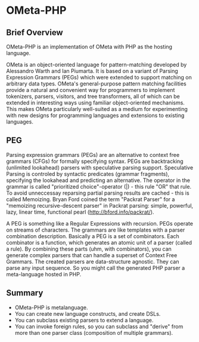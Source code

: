 OMeta-PHP
=========

Brief Overview
--------------

OMeta-PHP is an implementation of OMeta with PHP as the hosting language.

OMeta is an object-oriented language for pattern-matching developed by Alessandro Warth and Ian Piumarta.
It is based on a variant of Parsing Expression Grammars (PEGs) which were extended to support matching on
arbitrary data types. OMeta's general-purpose pattern matching facilities provide a natural and convenient
way for programmers to implement tokenizers, parsers, visitors, and tree transformers, all of which can be
extended in interesting ways using familiar object-oriented mechanisms.
This makes OMeta particularly well-suited as a medium for experimenting with new designs
for programming languages and extensions to existing languages.

PEG
---

Parsing expression grammars (PEGs) are an alternative to context free grammars (CFGs) for formally
specifying syntax. PEGs are backtracking (unlimited lookahead) parsers with speculative parsing support.
Speculative Parsing is controled by syntactic predicates (grammar fragments),
specifying the lookahead and predicting an alternative.
The operator in the grammar is called "prioritized choice"-operator (|) - this rule "OR" that rule.
To avoid unneccessay reparsing partial parsing results are cached - this is called Memoizing.
Bryan Ford coined the term "Packrat Parser" for a "memoizing recursive-descent parser" in
Packrat parsing: simple, powerful, lazy, linear time, functional pearl (http://bford.info/packrat/).

A PEG is something like a Regular Expressions with recursion.
PEGs operate on streams of characters.
The grammars are like templates with a parser combination description.
Basically a PEG is a set of combinators.
Each combinator is a function, which generates an atomic unit of a parser (called a rule).
By combining these parts (uhm, with combinators), you can generate complex parsers that
can handle a superset of Context Free Grammars.
The created parsers are data-structure agnostic. They can parse any input sequence.
So you might call the generated PHP parser a meta-language hosted in PHP.

Summary
------
- OMeta-PHP is metalanguage.
- You can create new language constructs, and create DSLs.
- You can subclass existing parsers to extend a language.
- You can invoke foreign rules, so you can subclass and "derive" from more than one parser class (composition of multiple grammars).


